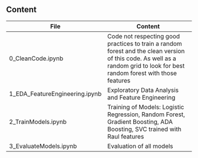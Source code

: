 ## Content

<!-- TABLE_GENERATE_START -->

| File  | Content |
| ------------- | ------------- |
| 0_CleanCode.ipynb  | Code not respecting good practices to train a random forest and the clean version of this code. As well as a random grid to look for best random forest with those features  |
| 1_EDA_FeatureEngineering.ipynb  | Exploratory Data Analysis and Feature Engineering |
| 2_TrainModels.ipynb  | Training of Models: Logistic Regression, Random Forest, Gradient Boosting, ADA Boosting, SVC trained with Raul features    |
| 3_EvaluateModels.ipynb  | Evaluation of all models   |

<!-- TABLE_GENERATE_END -->

